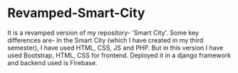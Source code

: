 # Revamped-Smart-City

It is a revamped version of my repository- 'Smart City'. Some key differences are- In the Smart City (which I have created in my third semester), I have used HTML, CSS, JS and PHP. But in this version I have used Bootstrap, HTML, CSS for frontend. Deployed it in a django framework and backend used is Firebase.

